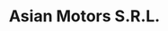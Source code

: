 ---
title: "Asian Motors S.R.L."
url: /ciudad-autonoma-de-buenos-aires/asian-motors-s-r-l/
shop: piezas de automóviles
---